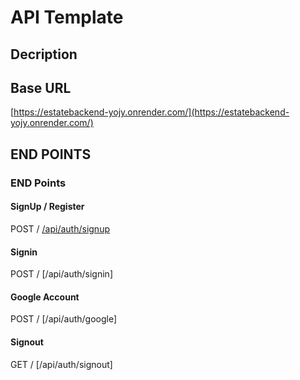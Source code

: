 # API Template

## Decription

## Base URL

[https://estatebackend-yojy.onrender.com/](https://estatebackend-yojy.onrender.com/)

## END POINTS

### END Points

#### SignUp / Register

POST / [/api/auth/signup](https://estatebackend-yojy.onrender.com/api/auth/signup)

#### Signin

POST / [/api/auth/signin]

#### Google Account

POST / [/api/auth/google]

#### Signout

GET / [/api/auth/signout]


<!-- /api/user

/api/listing -->
